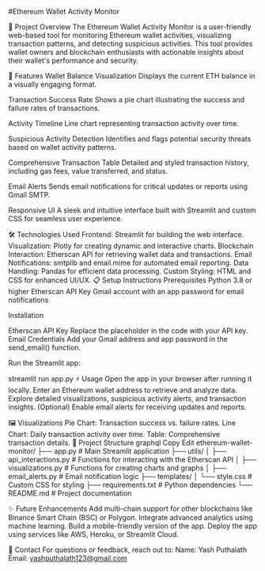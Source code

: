#Ethereum Wallet Activity Monitor

📜 Project Overview
The Ethereum Wallet Activity Monitor is a user-friendly web-based tool for monitoring Ethereum wallet activities, visualizing transaction patterns, and detecting suspicious activities. This tool provides wallet owners and blockchain enthusiasts with actionable insights about their wallet's performance and security.

🚀 Features
Wallet Balance Visualization
Displays the current ETH balance in a visually engaging format.

Transaction Success Rate
Shows a pie chart illustrating the success and failure rates of transactions.

Activity Timeline
Line chart representing transaction activity over time.

Suspicious Activity Detection
Identifies and flags potential security threats based on wallet activity patterns.

Comprehensive Transaction Table
Detailed and styled transaction history, including gas fees, value transferred, and status.

Email Alerts
Sends email notifications for critical updates or reports using Gmail SMTP.

Responsive UI
A sleek and intuitive interface built with Streamlit and custom CSS for seamless user experience.

🛠️ Technologies Used
Frontend: Streamlit for building the web interface.
Visualization: Plotly for creating dynamic and interactive charts.
Blockchain Interaction: Etherscan API for retrieving wallet data and transactions.
Email Notifications: smtplib and email.mime for automated email reporting.
Data Handling: Pandas for efficient data processing.
Custom Styling: HTML and CSS for enhanced UI/UX.
📋 Setup Instructions
Prerequisites
Python 3.8 or higher
Etherscan API Key
Gmail account with an app password for email notifications

Installation

Etherscan API Key
Replace the placeholder in the code with your API key.
Email Credentials
Add your Gmail address and app password in the send_email() function.

Run the Streamlit app:

streamlit run app.py
⚡ Usage
Open the app in your browser after running it locally.
Enter an Ethereum wallet address to retrieve and analyze data.
Explore detailed visualizations, suspicious activity alerts, and transaction insights.
(Optional) Enable email alerts for receiving updates and reports.

🖼️ Visualizations
Pie Chart: Transaction success vs. failure rates.
Line Chart: Daily transaction activity over time.
Table: Comprehensive transaction details.
📂 Project Structure
graphql
Copy
Edit
ethereum-wallet-monitor/
├── app.py                     # Main Streamlit application
├── utils/
│   ├── api_interactions.py    # Functions for interacting with the Etherscan API
│   ├── visualizations.py      # Functions for creating charts and graphs
│   ├── email_alerts.py        # Email notification logic
├── templates/
│   └── style.css              # Custom CSS for styling
├── requirements.txt           # Python dependencies
└── README.md                  # Project documentation

✨ Future Enhancements
Add multi-chain support for other blockchains like Binance Smart Chain (BSC) or Polygon.
Integrate advanced analytics using machine learning.
Build a mobile-friendly version of the app.
Deploy the app using services like AWS, Heroku, or Streamlit Cloud.

📧 Contact
For questions or feedback, reach out to:
Name: Yash Puthalath
Email: yashputhalath123@gmail.com
